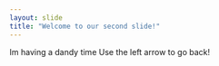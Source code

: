 ```yaml
---
layout: slide
title: "Welcome to our second slide!"
---
```

Im having a dandy time
Use the left arrow to go back!
